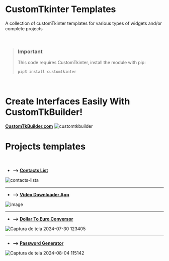 # CustomTkinter Templates
A collection of customTkinter templates for various types of widgets and/or complete projects

<br>

> ### Important
> This code requires CustomTkinter, install the module with pip:
> ```
> pip3 install customtkinter
> ```

<br>

# Create Interfaces Easily With CustomTkBuilder!
**[CustomTkBuilder.com](https://customtkbuilder.com)**
![customtkbuilder](https://github.com/user-attachments/assets/f3a28c1d-5f13-4b86-8ad8-a9c9c76a369a)


# Projects templates

<br>

* **--> [Contacts List](https://github.com/arthurdeka/CustomTkinter-Templates/blob/main/app-EXAMPLES/Contacts-List.py)**

![contacts-lista](https://user-images.githubusercontent.com/97618574/217103307-72e63e50-99fc-46f2-af67-4046039280d4.png)

---
* **--> [Video Downloader App](https://github.com/arthurdeka/CustomTkinter-Templates/tree/main/app-EXAMPLES/video-downloader-app)**

![image](https://user-images.githubusercontent.com/97618574/231630467-abcf28d0-413e-4b80-922c-9e12071d9c5c.png)

---
* **--> [Dollar To Euro Conversor](https://github.com/arthurdeka/CustomTkinter-Templates/blob/main/app-EXAMPLES/Dollar-To-Euro-Conversor.py)**

![Captura de tela 2024-07-30 123405](https://github.com/user-attachments/assets/d291b0bf-46ef-430a-ab1a-04c87e3348e5)

---
* **--> [Password Generator](https://github.com/arthurdeka/CustomTkinter-Templates/blob/main/app-EXAMPLES/PasswordGenerator.py)**

![Captura de tela 2024-08-04 115142](https://github.com/user-attachments/assets/3dda3027-8fac-4cb0-b37c-2a9a6529bfdf)
